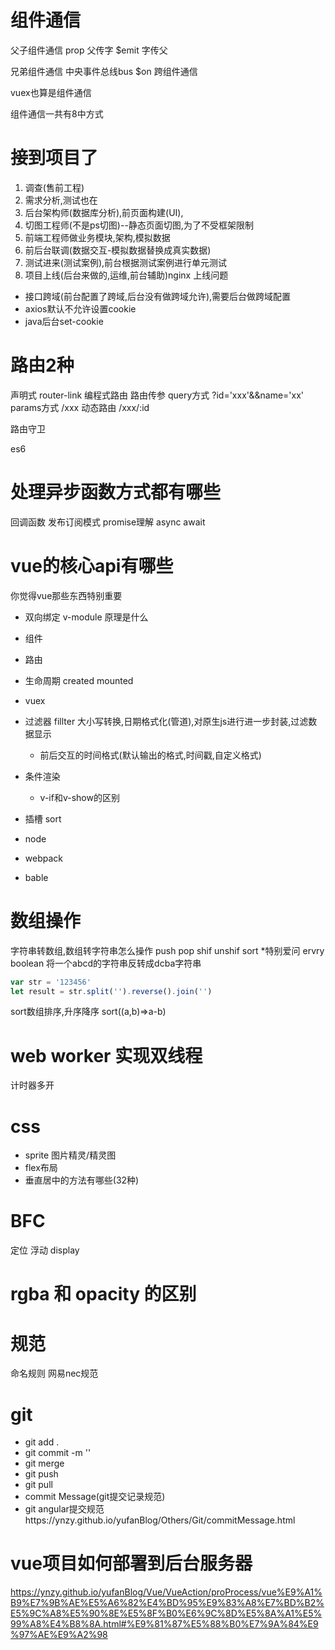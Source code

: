 # 组件通信

父子组件通信
prop  父传字
$emit 字传父

兄弟组件通信
中央事件总线bus
$on 
跨组件通信

vuex也算是组件通信

组件通信一共有8中方式


# 接到项目了
1. 调查(售前工程)
2. 需求分析,测试也在
3. 后台架构师(数据库分析),前页面构建(UI),
4. 切图工程师(不是ps切图)--静态页面切图,为了不受框架限制
5. 前端工程师做业务模块,架构,模拟数据
6. 前后台联调(数据交互-模拟数据替换成真实数据)
7. 测试进来(测试案例),前台根据测试案例进行单元测试
8. 项目上线(后台来做的,运维,前台辅助)nginx
上线问题
* 接口跨域(前台配置了跨域,后台没有做跨域允许),需要后台做跨域配置
* axios默认不允许设置cookie
* java后台set-cookie

# 路由2种
声明式 <a> router-link
编程式路由
路由传参
query方式 ?id='xxx'&&name='xx'
params方式 /xxx
动态路由 /xxx/:id

路由守卫

es6

# 处理异步函数方式都有哪些
回调函数
发布订阅模式
promise理解
async await

# vue的核心api有哪些
你觉得vue那些东西特别重要

* 双向绑定 v-module 原理是什么
* 组件
* 路由
* 生命周期 created mounted 
* vuex
* 过滤器 fillter 大小写转换,日期格式化(管道),对原生js进行进一步封装,过滤数据显示
  * 前后交互的时间格式(默认输出的格式,时间戳,自定义格式)
* 条件渲染 
  * v-if和v-show的区别
* 插槽 sort

* node

* webpack

* bable
# 数组操作
字符串转数组,数组转字符串怎么操作
push
pop
shif
unshif
sort *特别爱问
ervry  boolean
将一个abcd的字符串反转成dcba字符串
```js
var str = '123456'
let result = str.split('').reverse().join('')
```
sort数组排序,升序降序
sort((a,b)=>a-b)

# web worker 实现双线程
计时器多开

# css
* sprite 图片精灵/精灵图
* flex布局
* 垂直居中的方法有哪些(32种)

# BFC
定位
浮动
display

# rgba 和 opacity 的区别

# 规范
命名规则
网易nec规范

# git
* git add .
* git commit -m ''
* git merge
* git push
* git pull
* commit Message(git提交记录规范)
* git angular提交规范https://ynzy.github.io/yufanBlog/Others/Git/commitMessage.html

# vue项目如何部署到后台服务器
https://ynzy.github.io/yufanBlog/Vue/VueAction/proProcess/vue%E9%A1%B9%E7%9B%AE%E5%A6%82%E4%BD%95%E9%83%A8%E7%BD%B2%E5%9C%A8%E5%90%8E%E5%8F%B0%E6%9C%8D%E5%8A%A1%E5%99%A8%E4%B8%8A.html#%E9%81%87%E5%88%B0%E7%9A%84%E9%97%AE%E9%A2%98